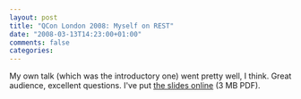 ```yaml
---
layout: post
title: "QCon London 2008: Myself on REST"
date: "2008-03-13T14:23:00+01:00"
comments: false
categories: 
---
```


<p>My own talk (which was the introductory one) went pretty well, I think. Great audience, excellent questions. I've put <a href=" /blog/st/presentations/2008/2008-03-13-REST-Intro--QCon-London.pdf ">the slides online</a> (3 MB PDF).</p>


